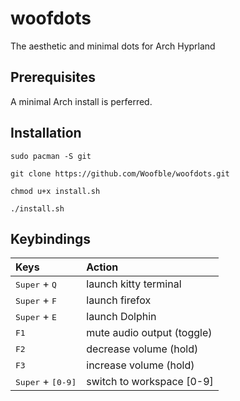 # woofdots
The aesthetic and minimal dots for Arch Hyprland

## Prerequisites
A minimal Arch install is perferred.

## Installation
```shell
sudo pacman -S git
```
```shell
git clone https://github.com/Woofble/woofdots.git
```
```shell
chmod u+x install.sh
```
```shell
./install.sh
```

## Keybindings
| Keys | Action |
| :--  | :-- |
| <kbd>Super</kbd> + <kbd>Q</kbd> | launch kitty terminal
| <kbd>Super</kbd> + <kbd>F</kbd> | launch firefox
| <kbd>Super</kbd> + <kbd>E</kbd> | launch Dolphin
| <kbd>F1</kbd> | mute audio output (toggle)
| <kbd>F2</kbd> | decrease volume (hold)
| <kbd>F3</kbd> | increase volume (hold)
| <kbd>Super</kbd> + <kbd>[0-9]</kbd> | switch to workspace [0-9]
